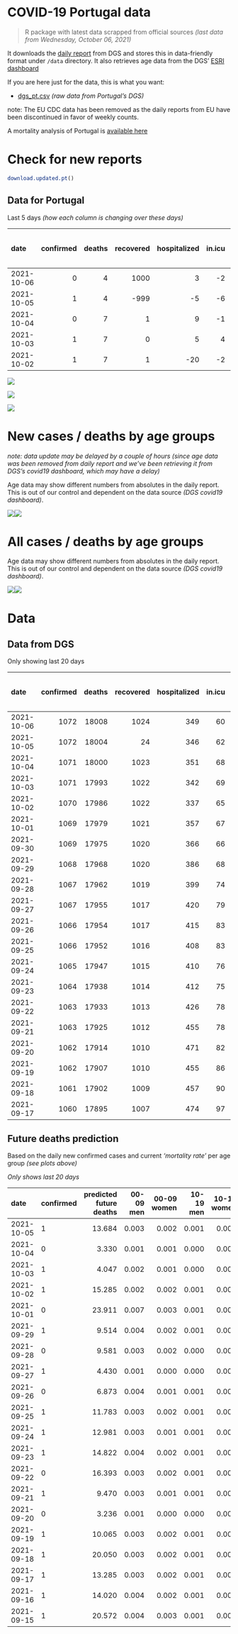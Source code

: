 COVID-19 Portugal data
================

> R package with latest data scrapped from official sources *(last data
> from Wednesday, October 06, 2021)*

It downloads the [daily
report](https://covid19.min-saude.pt/relatorio-de-situacao/) from DGS
and stores this in data-friendly format under `/data` directory. It also
retrieves age data from the DGS’ [ESRI
dashboard](https://covid19.min-saude.pt/ponto-de-situacao-atual-em-portugal/)

If you are here just for the data, this is what you want:

-   [dgs\_pt.csv](raw/master/data/dgs_pt.csv) *(raw data from Portugal’s
    DGS)*

note: The EU CDC data has been removed as the daily reports from EU have
been discontinued in favor of weekly counts.

A mortality analysis of Portugal is [available
here](https://averissimo.github.io/covid19-analysis/mortality.html)

# Check for new reports

``` r
download.updated.pt()
```

## Data for Portugal

Last 5 days *(how each column is changing over these days)*

| date       | confirmed | deaths | recovered | hospitalized | in.icu | first vaccine | second vaccine | confirmed m 00-09 | confirmed w 00-09 | confirmed m 10-19 | confirmed w 10-19 | confirmed m 20-29 | confirmed w 20-29 | confirmed m 30-39 | confirmed w 30-39 | confirmed m 40-49 | confirmed w 40-49 | confirmed m 50-59 | confirmed w 50-59 | confirmed m 60-69 | confirmed w 60-69 | confirmed m 70-79 | confirmed w 70-79 | confirmed m 80+ | confirmed w 80+ | death m 00-09 | death w 00-09 | death m 10-19 | death w 10-19 | death m 20-29 | death w 20-29 | death m 30-39 | death w 30-39 | death m 40-49 | death w 40-49 | death m 50-59 | death w 50-59 | death m 60-69 | death w 60-69 | death m 70-79 | death w 70-79 | death m 80+ | death w 80+ |
|:-----------|----------:|-------:|----------:|-------------:|-------:|--------------:|---------------:|------------------:|------------------:|------------------:|------------------:|------------------:|------------------:|------------------:|------------------:|------------------:|------------------:|------------------:|------------------:|------------------:|------------------:|------------------:|------------------:|----------------:|----------------:|--------------:|--------------:|--------------:|--------------:|--------------:|--------------:|--------------:|--------------:|--------------:|--------------:|--------------:|--------------:|--------------:|--------------:|--------------:|--------------:|------------:|------------:|
| 2021-10-06 |         0 |      4 |      1000 |            3 |     -2 |            NA |             NA |                NA |                NA |                NA |                NA |                NA |                NA |                NA |                NA |                NA |                NA |                NA |                NA |                NA |                NA |                NA |                NA |              NA |              NA |            NA |            NA |            NA |            NA |            NA |            NA |            NA |            NA |            NA |            NA |            NA |            NA |            NA |            NA |            NA |            NA |          NA |          NA |
| 2021-10-05 |         1 |      4 |      -999 |           -5 |     -6 |            NA |             NA |                55 |                50 |                35 |                38 |                47 |                38 |                45 |                56 |                51 |                71 |                24 |                45 |                32 |                30 |                27 |                26 |              18 |              41 |             0 |             0 |             0 |             0 |             0 |             0 |             0 |             0 |             0 |             0 |             1 |             0 |             1 |             0 |             1 |             0 |           1 |           0 |
| 2021-10-04 |         0 |      7 |         1 |            9 |     -1 |            NA |             NA |                21 |                17 |                 8 |                 5 |                16 |                 8 |                18 |                12 |                10 |                 9 |                12 |                10 |                 6 |                14 |                 6 |                 7 |               6 |               7 |             0 |             0 |             0 |             0 |             0 |             0 |             0 |             0 |             1 |             0 |             0 |             0 |             0 |             0 |             1 |             1 |           2 |           2 |
| 2021-10-03 |         1 |      7 |         0 |            5 |      4 |            NA |             NA |                41 |                43 |                23 |                20 |                33 |                30 |                35 |                30 |                28 |                31 |                27 |                29 |                17 |                27 |                12 |                14 |               3 |               7 |             0 |             0 |             0 |             0 |             0 |             0 |             0 |             0 |             0 |             0 |             0 |             0 |             1 |             0 |             2 |             1 |           1 |           2 |
| 2021-10-02 |         1 |      7 |         1 |          -20 |     -2 |            NA |             NA |                42 |                51 |                48 |                32 |                70 |                41 |                39 |                51 |                27 |                43 |                29 |                48 |                24 |                31 |                19 |                21 |              30 |              42 |             0 |             0 |             0 |             0 |             0 |             0 |             1 |             0 |             0 |             0 |             0 |             0 |             0 |             0 |             0 |             0 |           4 |           2 |

![](README_files/figure-gfm/totals-1.svg)<!-- -->

![](README_files/figure-gfm/differential-1.svg)<!-- -->

![](README_files/figure-gfm/differential_7days-1.svg)<!-- -->

# New cases / deaths by age groups

*note: data update may be delayed by a couple of hours (since age data
was been removed from daily report and we’ve been retrieving it from
DGS’s covid19 dashboard, which may have a delay)*

Age data may show different numbers from absolutes in the daily report.
This is out of our control and dependent on the data source *(DGS
covid19 dashboard)*.

![](README_files/figure-gfm/new_cases_deaths-1.svg)<!-- -->![](README_files/figure-gfm/new_cases_deaths-2.svg)<!-- -->

# All cases / deaths by age groups

Age data may show different numbers from absolutes in the daily report.
This is out of our control and dependent on the data source *(DGS
covid19 dashboard)*.

![](README_files/figure-gfm/total_cases_deaths-1.svg)<!-- -->![](README_files/figure-gfm/total_cases_deaths-2.svg)<!-- -->

# Data

## Data from DGS

Only showing last 20 days

| date       | confirmed | deaths | recovered | hospitalized | in.icu | confirmed m 00-09 | confirmed w 00-09 | confirmed m 10-19 | confirmed w 10-19 | confirmed m 20-29 | confirmed w 20-29 | confirmed m 30-39 | confirmed w 30-39 | confirmed m 40-49 | confirmed w 40-49 | confirmed m 50-59 | confirmed w 50-59 | confirmed m 60-69 | confirmed w 60-69 | confirmed m 70-79 | confirmed w 70-79 | confirmed m 80+ | confirmed w 80+ | death m 00-09 | death w 00-09 | death m 10-19 | death w 10-19 | death m 20-29 | death w 20-29 | death m 30-39 | death w 30-39 | death m 40-49 | death w 40-49 | death m 50-59 | death w 50-59 | death m 60-69 | death w 60-69 | death m 70-79 | death w 70-79 | death m 80+ | death w 80+ | first vaccine | second vaccine |
|:-----------|----------:|-------:|----------:|-------------:|-------:|------------------:|------------------:|------------------:|------------------:|------------------:|------------------:|------------------:|------------------:|------------------:|------------------:|------------------:|------------------:|------------------:|------------------:|------------------:|------------------:|----------------:|----------------:|--------------:|--------------:|--------------:|--------------:|--------------:|--------------:|--------------:|--------------:|--------------:|--------------:|--------------:|--------------:|--------------:|--------------:|--------------:|--------------:|------------:|------------:|--------------:|---------------:|
| 2021-10-06 |      1072 |  18008 |      1024 |          349 |     60 |                NA |                NA |                NA |                NA |                NA |                NA |                NA |                NA |                NA |                NA |                NA |                NA |                NA |                NA |                NA |                NA |              NA |              NA |            NA |            NA |            NA |            NA |            NA |            NA |            NA |            NA |            NA |            NA |            NA |            NA |            NA |            NA |            NA |            NA |          NA |          NA |            NA |             NA |
| 2021-10-05 |      1072 |  18004 |        24 |          346 |     62 |             33879 |             32617 |             57429 |             57683 |             84944 |             89232 |             74294 |             83626 |             77128 |             94954 |             64833 |             81558 |             47336 |             51958 |             30018 |             33734 |           25473 |           50605 |             2 |             1 |             1 |             1 |             8 |             5 |            27 |            20 |           110 |            69 |           366 |           157 |          1139 |           504 |          2408 |          1448 |        5385 |        6353 |            NA |             NA |
| 2021-10-04 |      1071 |  18000 |      1023 |          351 |     68 |             33824 |             32567 |             57394 |             57645 |             84897 |             89194 |             74249 |             83570 |             77077 |             94883 |             64809 |             81513 |             47304 |             51928 |             29991 |             33708 |           25455 |           50564 |             2 |             1 |             1 |             1 |             8 |             5 |            27 |            20 |           110 |            69 |           365 |           157 |          1138 |           504 |          2407 |          1448 |        5384 |        6353 |            NA |             NA |
| 2021-10-03 |      1071 |  17993 |      1022 |          342 |     69 |             33803 |             32550 |             57386 |             57640 |             84881 |             89186 |             74231 |             83558 |             77067 |             94874 |             64797 |             81503 |             47298 |             51914 |             29985 |             33701 |           25449 |           50557 |             2 |             1 |             1 |             1 |             8 |             5 |            27 |            20 |           109 |            69 |           365 |           157 |          1138 |           504 |          2406 |          1447 |        5382 |        6351 |            NA |             NA |
| 2021-10-02 |      1070 |  17986 |      1022 |          337 |     65 |             33762 |             32507 |             57363 |             57620 |             84848 |             89156 |             74196 |             83528 |             77039 |             94843 |             64770 |             81474 |             47281 |             51887 |             29973 |             33687 |           25446 |           50550 |             2 |             1 |             1 |             1 |             8 |             5 |            27 |            20 |           109 |            69 |           365 |           157 |          1137 |           504 |          2404 |          1446 |        5381 |        6349 |            NA |             NA |
| 2021-10-01 |      1069 |  17979 |      1021 |          357 |     67 |             33720 |             32456 |             57315 |             57588 |             84778 |             89115 |             74157 |             83477 |             77012 |             94800 |             64741 |             81426 |             47257 |             51856 |             29954 |             33666 |           25416 |           50508 |             2 |             1 |             1 |             1 |             8 |             5 |            26 |            20 |           109 |            69 |           365 |           157 |          1137 |           504 |          2404 |          1446 |        5377 |        6347 |            NA |             NA |
| 2021-09-30 |      1069 |  17975 |      1020 |          366 |     66 |                NA |                NA |                NA |                NA |                NA |                NA |                NA |                NA |                NA |                NA |                NA |                NA |                NA |                NA |                NA |                NA |              NA |              NA |            NA |            NA |            NA |            NA |            NA |            NA |            NA |            NA |            NA |            NA |            NA |            NA |            NA |            NA |            NA |            NA |          NA |          NA |            NA |             NA |
| 2021-09-29 |      1068 |  17968 |      1020 |          386 |     68 |             33605 |             32346 |             57238 |             57525 |             84686 |             89039 |             74042 |             83378 |             76908 |             94699 |             64658 |             81330 |             47191 |             51788 |             29916 |             33631 |           25380 |           50440 |             2 |             1 |             1 |             1 |             8 |             5 |            26 |            20 |           109 |            68 |           365 |           157 |          1135 |           503 |          2403 |          1445 |        5373 |        6346 |            NA |             NA |
| 2021-09-28 |      1067 |  17962 |      1019 |          399 |     74 |             33538 |             32276 |             57197 |             57478 |             84635 |             88999 |             73995 |             83337 |             76870 |             94649 |             64622 |             81282 |             47152 |             51729 |             29891 |             33602 |           25372 |           50419 |             2 |             1 |             1 |             1 |             8 |             5 |            26 |            20 |           109 |            68 |           365 |           157 |          1135 |           502 |          2401 |          1445 |        5372 |        6344 |            NA |             NA |
| 2021-09-27 |      1067 |  17955 |      1017 |          420 |     79 |             33489 |             32226 |             57174 |             57454 |             84596 |             88970 |             73949 |             83289 |             76834 |             94600 |             64594 |             81238 |             47120 |             51694 |             29871 |             33587 |           25355 |           50401 |             2 |             1 |             1 |             1 |             8 |             5 |            26 |            20 |           109 |            68 |           365 |           157 |          1133 |           502 |          2401 |          1445 |        5369 |        6342 |       8532169 |        6680104 |
| 2021-09-26 |      1066 |  17954 |      1017 |          415 |     83 |             33479 |             32210 |             57167 |             57450 |             84578 |             88954 |             73929 |             83278 |             76820 |             94577 |             64585 |             81220 |             47109 |             51678 |             29859 |             33580 |           25348 |           50392 |             2 |             1 |             1 |             1 |             8 |             5 |            26 |            20 |           109 |            68 |           365 |           157 |          1133 |           502 |          2401 |          1445 |        5369 |        6341 |       8530494 |        6675241 |
| 2021-09-25 |      1066 |  17952 |      1016 |          408 |     83 |             33414 |             32168 |             57133 |             57386 |             84543 |             88923 |             73890 |             83240 |             76779 |             94543 |             64549 |             81186 |             47088 |             51652 |             29846 |             33559 |           25339 |           50377 |             2 |             1 |             1 |             1 |             8 |             5 |            26 |            20 |           109 |            68 |           365 |           157 |          1133 |           502 |          2401 |          1444 |        5368 |        6341 |            NA |             NA |
| 2021-09-24 |      1065 |  17947 |      1015 |          410 |     76 |             33365 |             32109 |             57082 |             57344 |             84492 |             88886 |             73838 |             83195 |             76731 |             94498 |             64511 |             81150 |             47052 |             51627 |             29826 |             33527 |           25326 |           50341 |             2 |             1 |             1 |             1 |             8 |             5 |            26 |            20 |           109 |            68 |           365 |           157 |          1133 |           502 |          2401 |          1444 |        5366 |        6338 |       8519067 |        6646737 |
| 2021-09-23 |      1064 |  17938 |      1014 |          412 |     75 |             33313 |             32069 |             57034 |             57300 |             84441 |             88842 |             73790 |             83139 |             76693 |             94452 |             64467 |             81076 |             47026 |             51579 |             29802 |             33500 |           25307 |           50307 |             2 |             1 |             1 |             1 |             8 |             5 |            26 |            20 |           109 |            67 |           365 |           157 |          1133 |           502 |          2399 |          1443 |        5365 |        6334 |       8512576 |        6637297 |
| 2021-09-22 |      1063 |  17933 |      1013 |          426 |     78 |             33246 |             32008 |             56985 |             57241 |             84372 |             88799 |             73737 |             83068 |             76647 |             94387 |             64418 |             81026 |             46985 |             51544 |             29766 |             33468 |           25292 |           50263 |             2 |             1 |             1 |             1 |             8 |             5 |            26 |            20 |           109 |            67 |           365 |           157 |          1133 |           500 |          2399 |          1443 |        5364 |        6332 |       8506399 |        6623995 |
| 2021-09-21 |      1063 |  17925 |      1012 |          455 |     78 |             33196 |             31958 |             56932 |             57189 |             84300 |             88751 |             73684 |             83000 |             76589 |             94323 |             64361 |             80959 |             46950 |             51508 |             29729 |             33436 |           25265 |           50227 |             2 |             1 |             1 |             1 |             8 |             5 |            26 |            20 |           109 |            67 |           365 |           156 |          1133 |           500 |          2398 |          1442 |        5361 |        6330 |       8500165 |        6605082 |
| 2021-09-20 |      1062 |  17914 |      1010 |          471 |     82 |             33144 |             31916 |             56887 |             57153 |             84223 |             88708 |             73621 |             82939 |             76533 |             94252 |             64316 |             80913 |             46921 |             51468 |             29710 |             33411 |           25252 |           50207 |             2 |             1 |             1 |             1 |             8 |             5 |            26 |            20 |           109 |            67 |           364 |           156 |          1132 |           500 |          2397 |          1441 |        5356 |        6328 |            NA |             NA |
| 2021-09-19 |      1062 |  17907 |      1010 |          455 |     86 |             33125 |             31903 |             56880 |             57146 |             84196 |             88691 |             73590 |             82917 |             76504 |             94234 |             64306 |             80901 |             46905 |             51455 |             29698 |             33400 |           25249 |           50203 |             2 |             1 |             1 |             1 |             8 |             5 |            26 |            20 |           109 |            67 |           363 |           156 |          1131 |           499 |          2396 |          1441 |        5356 |        6325 |            NA |             NA |
| 2021-09-18 |      1061 |  17902 |      1009 |          457 |     90 |             33068 |             31850 |             56838 |             57117 |             84144 |             88655 |             73548 |             82869 |             76465 |             94181 |             64271 |             80855 |             46871 |             51422 |             29675 |             33382 |           25236 |           50178 |             2 |             1 |             1 |             1 |             8 |             5 |            26 |            20 |           109 |            67 |           363 |           156 |          1131 |           499 |          2395 |          1439 |        5355 |        6324 |            NA |             NA |
| 2021-09-17 |      1060 |  17895 |      1007 |          474 |     97 |             33023 |             31787 |             56791 |             57076 |             84075 |             88579 |             73476 |             82813 |             76419 |             94124 |             64235 |             80781 |             46822 |             51369 |             29643 |             33352 |           25209 |           50112 |             2 |             1 |             1 |             1 |             8 |             5 |            26 |            20 |           109 |            67 |           362 |           156 |          1129 |           499 |          2394 |          1438 |        5354 |        6323 |            NA |             NA |

## Future deaths prediction

Based on the daily new confirmed cases and current *‘mortality rate’*
per age group *(see plots above)*

*Only shows last 20 days*

| date       | confirmed | predicted future deaths | 00-09 men | 00-09 women | 10-19 men | 10-19 women | 20-29 men | 20-29 women | 30-39 men | 30-39 women | 40-49 men | 40-49 women | 50-59 men | 50-59 women | 60-69 men | 60-69 women | 70-79 men | 70-79 women | 80+ men | 80+ women |
|:-----------|:----------|------------------------:|----------:|------------:|----------:|------------:|----------:|------------:|----------:|------------:|----------:|------------:|----------:|------------:|----------:|------------:|----------:|------------:|--------:|----------:|
| 2021-10-05 | 1         |                  13.684 |     0.003 |       0.002 |     0.001 |       0.001 |     0.004 |       0.002 |     0.016 |       0.013 |     0.073 |       0.052 |     0.135 |       0.087 |     0.770 |       0.291 |     2.166 |       1.116 |   3.805 |     5.147 |
| 2021-10-04 | 0         |                   3.330 |     0.001 |       0.001 |     0.000 |       0.000 |     0.002 |       0.000 |     0.007 |       0.003 |     0.014 |       0.007 |     0.068 |       0.019 |     0.144 |       0.136 |     0.481 |       0.300 |   1.268 |     0.879 |
| 2021-10-03 | 1         |                   4.047 |     0.002 |       0.001 |     0.000 |       0.000 |     0.003 |       0.002 |     0.013 |       0.007 |     0.040 |       0.023 |     0.152 |       0.056 |     0.409 |       0.262 |     0.963 |       0.601 |   0.634 |     0.879 |
| 2021-10-02 | 1         |                  15.285 |     0.002 |       0.002 |     0.001 |       0.001 |     0.007 |       0.002 |     0.014 |       0.012 |     0.039 |       0.031 |     0.164 |       0.092 |     0.577 |       0.301 |     1.524 |       0.901 |   6.342 |     5.273 |
| 2021-10-01 | 0         |                  23.911 |     0.007 |       0.003 |     0.001 |       0.001 |     0.009 |       0.004 |     0.042 |       0.024 |     0.148 |       0.073 |     0.469 |       0.185 |     1.588 |       0.660 |     3.048 |       1.502 |   7.610 |     8.537 |
| 2021-09-29 | 1         |                   9.514 |     0.004 |       0.002 |     0.001 |       0.001 |     0.005 |       0.002 |     0.017 |       0.010 |     0.054 |       0.036 |     0.203 |       0.092 |     0.938 |       0.572 |     2.005 |       1.245 |   1.691 |     2.636 |
| 2021-09-28 | 0         |                   9.581 |     0.003 |       0.002 |     0.000 |       0.000 |     0.004 |       0.002 |     0.017 |       0.011 |     0.051 |       0.036 |     0.158 |       0.085 |     0.770 |       0.340 |     1.604 |       0.644 |   3.594 |     2.260 |
| 2021-09-27 | 1         |                   4.430 |     0.001 |       0.000 |     0.000 |       0.000 |     0.002 |       0.001 |     0.007 |       0.003 |     0.020 |       0.017 |     0.051 |       0.035 |     0.265 |       0.155 |     0.963 |       0.300 |   1.480 |     1.130 |
| 2021-09-26 | 0         |                   6.873 |     0.004 |       0.001 |     0.001 |       0.001 |     0.003 |       0.002 |     0.014 |       0.009 |     0.058 |       0.025 |     0.203 |       0.065 |     0.505 |       0.252 |     1.043 |       0.901 |   1.903 |     1.883 |
| 2021-09-25 | 1         |                  11.783 |     0.003 |       0.002 |     0.001 |       0.001 |     0.005 |       0.002 |     0.019 |       0.011 |     0.068 |       0.033 |     0.215 |       0.069 |     0.866 |       0.243 |     1.604 |       1.374 |   2.748 |     4.519 |
| 2021-09-24 | 1         |                  12.981 |     0.003 |       0.001 |     0.001 |       0.001 |     0.005 |       0.002 |     0.017 |       0.013 |     0.054 |       0.033 |     0.248 |       0.142 |     0.626 |       0.466 |     1.925 |       1.159 |   4.017 |     4.268 |
| 2021-09-23 | 1         |                  14.822 |     0.004 |       0.002 |     0.001 |       0.001 |     0.006 |       0.002 |     0.019 |       0.017 |     0.066 |       0.047 |     0.277 |       0.096 |     0.987 |       0.340 |     2.888 |       1.374 |   3.171 |     5.524 |
| 2021-09-22 | 0         |                  16.393 |     0.003 |       0.002 |     0.001 |       0.001 |     0.007 |       0.003 |     0.019 |       0.016 |     0.083 |       0.047 |     0.322 |       0.129 |     0.842 |       0.349 |     2.968 |       1.374 |   5.708 |     4.519 |
| 2021-09-21 | 1         |                   9.470 |     0.003 |       0.001 |     0.001 |       0.001 |     0.007 |       0.002 |     0.023 |       0.015 |     0.080 |       0.052 |     0.254 |       0.089 |     0.698 |       0.388 |     1.524 |       1.073 |   2.748 |     2.511 |
| 2021-09-20 | 0         |                   3.236 |     0.001 |       0.000 |     0.000 |       0.000 |     0.003 |       0.001 |     0.011 |       0.005 |     0.041 |       0.013 |     0.056 |       0.023 |     0.385 |       0.126 |     0.963 |       0.472 |   0.634 |     0.502 |
| 2021-09-19 | 1         |                  10.065 |     0.003 |       0.002 |     0.001 |       0.001 |     0.005 |       0.002 |     0.015 |       0.011 |     0.056 |       0.039 |     0.198 |       0.089 |     0.818 |       0.320 |     1.845 |       0.773 |   2.748 |     3.139 |
| 2021-09-18 | 1         |                  20.050 |     0.003 |       0.002 |     0.001 |       0.001 |     0.006 |       0.004 |     0.026 |       0.013 |     0.066 |       0.041 |     0.203 |       0.142 |     1.179 |       0.514 |     2.567 |       1.288 |   5.708 |     8.286 |
| 2021-09-17 | 1         |                  13.285 |     0.003 |       0.002 |     0.001 |       0.001 |     0.008 |       0.003 |     0.023 |       0.017 |     0.094 |       0.069 |     0.299 |       0.183 |     1.035 |       0.485 |     2.166 |       1.846 |   1.903 |     5.147 |
| 2021-09-16 | 1         |                  14.020 |     0.004 |       0.002 |     0.001 |       0.001 |     0.007 |       0.004 |     0.026 |       0.016 |     0.088 |       0.070 |     0.395 |       0.202 |     1.179 |       0.543 |     2.326 |       1.459 |   3.805 |     3.892 |
| 2021-09-15 | 1         |                  20.572 |     0.004 |       0.003 |     0.001 |       0.001 |     0.008 |       0.006 |     0.027 |       0.021 |     0.101 |       0.069 |     0.429 |       0.185 |     1.275 |       0.679 |     2.968 |       1.674 |   6.342 |     6.779 |
